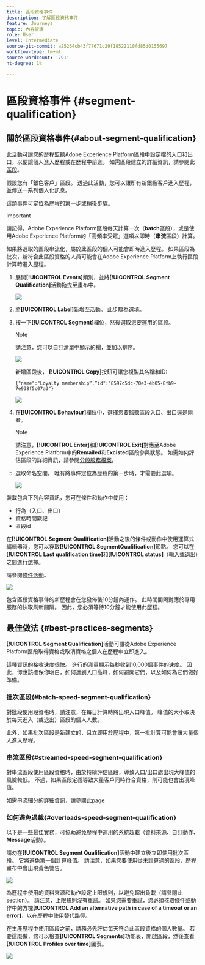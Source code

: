 ```yaml
---
title: 區段資格事件
description: 了解區段資格事件
feature: Journeys
topic: 內容管理
role: User
level: Intermediate
source-git-commit: a25264cb43f77671c29f18522110fd85d0155697
workflow-type: tm+mt
source-wordcount: '791'
ht-degree: 1%

---
```


# 區段資格事件 {#segment-qualification}

## 關於區段資格事件{#about-segment-qualification}

此活動可讓您的歷程監聽Adobe Experience Platform區段中設定檔的入口和出口，以便讓個人進入歷程或在歷程中前進。 如需區段建立的詳細資訊，請參閱此[區段](../segment/about-segments.md)。

假設您有「銀色客戶」區段。 透過此活動，您可以讓所有新銀級客戶進入歷程，並傳送一系列個人化訊息。

這類事件可定位為歷程的第一步或稍後步驟。

>[!IMPORTANT]
>
>請記得，Adobe Experience Platform區段每天計算一次（**batch**&#x200B;區段），或是使用Adobe Experience Platform的「高頻率受眾」選項以即時（**串流**&#x200B;區段）計算。
>
>如果將選取的區段串流化，屬於此區段的個人可能會即時進入歷程。 如果區段為批次，新符合此區段資格的人員可能會在Adobe Experience Platform上執行區段計算時進入歷程。


1. 展開&#x200B;**[!UICONTROL Events]**&#x200B;類別，並將&#x200B;**[!UICONTROL Segment Qualification]**&#x200B;活動拖曳至畫布中。

   ![](../assets/segment5.png)

1. 將&#x200B;**[!UICONTROL Label]**&#x200B;新增至活動。 此步驟為選填。

1. 按一下&#x200B;**[!UICONTROL Segment]**&#x200B;欄位，然後選取您要運用的區段。

   >[!NOTE]
   >
   >請注意，您可以自訂清單中顯示的欄，並加以排序。

   ![](../assets/segment6.png)

   新增區段後， **[!UICONTROL Copy]**&#x200B;按鈕可讓您複製其名稱和ID:

   `{"name":"Loyalty membership“,”id":"8597c5dc-70e3-4b05-8fb9-7e938f5c07a3"}`

   ![](../assets/segment-copy.png)

1. 在&#x200B;**[!UICONTROL Behaviour]**&#x200B;欄位中，選擇您要監聽區段入口、出口還是兩者。

   >[!NOTE]
   >
   >請注意，**[!UICONTROL Enter]**&#x200B;和&#x200B;**[!UICONTROL Exit]**&#x200B;對應至Adobe Experience Platform中的&#x200B;**Remailed**&#x200B;和&#x200B;**Excisted**&#x200B;區段參與狀態。 如需如何評估區段的詳細資訊，請參閱[分段服務檔案](https://experienceleague.adobe.com/docs/experience-platform/segmentation/tutorials/evaluate-a-segment.html?lang=en#interpret-segment-results)。

1. 選取命名空間。 唯有將事件定位為歷程的第一步時，才需要此選項。

   ![](../assets/segment7.png)

裝載包含下列內容資訊，您可在條件和動作中使用：

* 行為（入口、出口）
* 資格時間戳記
* 區段id

在&#x200B;**[!UICONTROL Segment Qualification]**&#x200B;活動之後的條件或動作中使用運算式編輯器時，您可以存取&#x200B;**[!UICONTROL SegmentQualification]**&#x200B;節點。 您可以在&#x200B;**[!UICONTROL Last qualification time]**&#x200B;和&#x200B;**[!UICONTROL status]**（輸入或退出）之間進行選擇。

請參閱[條件活動](../building-journeys/condition-activity.md#about_condition)。

![](../assets/segment8.png)

包含區段資格事件的新歷程會在您發佈後10分鐘內運作。 此時間間隔對應於專用服務的快取刷新間隔。 因此，您必須等待10分鐘才能使用此歷程。

## 最佳做法 {#best-practices-segments}

**[!UICONTROL Segment Qualification]**&#x200B;活動可讓從Adobe Experience Platform區段取得資格或取消資格之個人在歷程中立即進入。

這種資訊的接收速度很快。 進行的測量顯示每秒收到10,000個事件的速度。 因此，你應該確保你明白，如何達到入口高峰，如何避開它們，以及如何為它們做好準備。

### 批次區段{#batch-speed-segment-qualification}

對批段使用段資格時，請注意，在每日計算時將出現入口峰值。 峰值的大小取決於每天進入（或退出）區段的個人人數。

此外，如果批次區段是新建立的，且立即用於歷程中，第一批計算可能會讓大量個人進入歷程。

### 串流區段{#streamed-speed-segment-qualification}

對串流區段使用區段資格時，由於持續評估區段，導致入口/出口處出現大峰值的風險較低。 不過，如果區段定義導致大量客戶同時符合資格，則可能也會出現峰值。

如需串流細分的詳細資訊，請參閱此[page](https://experienceleague.adobe.com/docs/experience-platform/segmentation/api/streaming-segmentation.html#api)

### 如何避免過載{#overloads-speed-segment-qualification}

以下是一些最佳實務，可協助避免歷程中運用的系統超載（資料來源、自訂動作、**Message**&#x200B;活動）。

請勿在&#x200B;**[!UICONTROL Segment Qualification]**&#x200B;活動中建立後立即使用批次區段。 它將避免第一個計算峰值。 請注意，如果您要使用從未計算過的區段，歷程畫布中會出現黃色警告。

![](../assets/segment-error.png)

為歷程中使用的資料來源和動作設定上限規則，以避免超出負載（請參閱此[section](https://experienceleague.adobe.com/docs/journeys/using/working-with-apis/capping.html)）。 請注意，上限規則沒有重試。 如果您需要重試，您必須核取條件或動作中的方塊&#x200B;**[!UICONTROL Add an alternative path in case of a timeout or an error]**，以在歷程中使用替代路徑。

在生產歷程中使用區段之前，請務必先評估每天符合此區段資格的個人數量。 若要這麼做，您可以檢查&#x200B;**[!UICONTROL Segments]**&#x200B;功能表，開啟區段，然後查看&#x200B;**[!UICONTROL Profiles over time]**&#x200B;圖表。

![](../assets/segment-overload.png)
